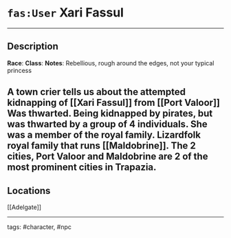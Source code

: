 # `fas:User` Xari Fassul
---

## Description
**Race**: 
**Class**: 
**Notes**: Rebellious, rough around the edges, not your typical princess

A town crier tells us about the attempted kidnapping of [[Xari Fassul]] from [[Port Valoor]] Was thwarted. 
Being kidnapped by pirates, but was thwarted by a group of 4 individuals. She was a member of the royal family. Lizardfolk royal family that runs [[Maldobrine]]. The 2 cities, Port Valoor and Maldobrine are 2 of the most prominent cities in Trapazia. 
- 
## Locations
[[Adelgate]]

---
tags: #character, #npc